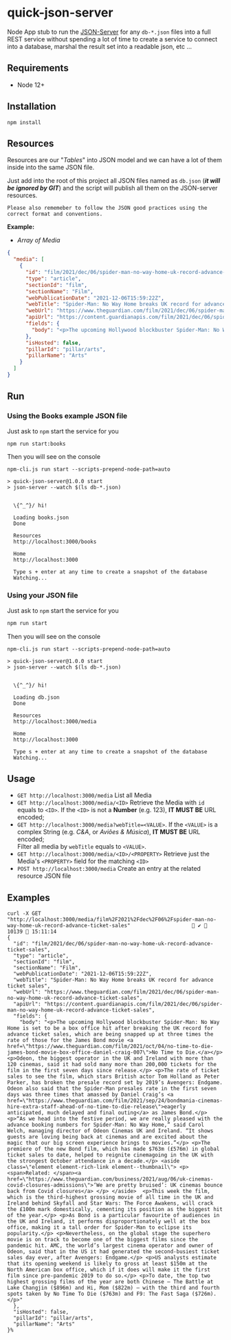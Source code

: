 # quick-json-server

Node App stub to run the [JSON-Server](https://www.npmjs.com/package/json-server) for any `db-*.json` files into a full REST service without spending a lot of time to 
create a service to connect into a database, marshal the result set into a readable json, etc ...

## Requirements

* Node 12+

## Installation

```shell
npm install
```

## Resources

Resources are our "_Tables_" into JSON model and we can have a lot of them inside into the same JSON file.

Just add into the root of this project all JSON files named as `db.json` (**_it will be ignored by GIT_**) and the script will publish all them on
the JSON-server resources.

```
Please also rememeber to follow the JSON good practices using the correct format and conventions.
```

**Example:**

* _Array of Media_

```json
{
  "media": [
    {
      "id": "film/2021/dec/06/spider-man-no-way-home-uk-record-advance-ticket-sales",
      "type": "article",
      "sectionId": "film",
      "sectionName": "Film",
      "webPublicationDate": "2021-12-06T15:59:22Z",
      "webTitle": "Spider-Man: No Way Home breaks UK record for advance ticket sales",
      "webUrl": "https://www.theguardian.com/film/2021/dec/06/spider-man-no-way-home-uk-record-advance-ticket-sales",
      "apiUrl": "https://content.guardianapis.com/film/2021/dec/06/spider-man-no-way-home-uk-record-advance-ticket-sales",
      "fields": {
        "body": "<p>The upcoming Hollywood blockbuster Spider-Man: No Way Home is set to be a box office hit after breaking the UK record for advance ticket sales, which are being snapped up at three times the rate of those for the James Bond movie <a href=\"https://www.theguardian.com/film/2021/oct/04/no-time-to-die-james-bond-movie-box-office-daniel-craig-007\">No Time to Die.</a></p> <p>Odeon, the biggest operator in the UK and Ireland with more than 120 cinemas, said it had sold many more than 200,000 tickets for the film in the first seven days since release.</p> <p>The rate of ticket sales to see the film, which stars British actor Tom Holland as Peter Parker, has broken the presale record set by 2019’s Avengers: Endgame. Odeon also said that the Spider-Man presales rate in the first seven days was three times that amassed by Daniel Craig’s <a href=\"https://www.theguardian.com/film/2021/sep/24/bondmania-cinemas-hire-extra-staff-ahead-of-no-time-to-die-release\">eagerly anticipated, much delayed and final outing</a> as James Bond.</p> <p>“As we head into the festive period, we are really pleased with the advance booking numbers for Spider-Man: No Way Home,” said Carol Welch, managing director of Odeon Cinemas UK and Ireland. “It shows guests are loving being back at cinemas and are excited about the magic that our big screen experience brings to movies.”</p> <p>The premiere of the new Bond film, which has made $763m (£576m) in global ticket sales to date, helped to reignite cinemagoing in the UK with the strongest October attendance in a decade.</p> <aside class=\"element element-rich-link element--thumbnail\"> <p> <span>Related: </span><a href=\"https://www.theguardian.com/business/2021/aug/06/uk-cinemas-covid-closures-admissions\">‘We are pretty bruised’: UK cinemas bounce back from Covid closures</a> </p> </aside>  <p>This week the film, which is the third-highest grossing movie of all time in the UK and Ireland behind Skyfall and Star Wars: The Force Awakens, will crack the £100m mark domestically, cementing its position as the biggest hit of the year.</p> <p>As Bond is a particular favourite of audiences in the UK and Ireland, it performs disproportionately well at the box office, making it a tall order for Spider-Man to eclipse its popularity.</p> <p>Nevertheless, on the global stage the superhero movie is on track to become one of the biggest films since the pandemic hit. AMC, the world’s largest cinema operator and owner of Odeon, said that in the US it had generated the second-busiest ticket sales day ever, after Avengers: Endgame.</p> <p>US analysts estimate that its opening weekend is likely to gross at least $150m at the North American box office, which if it does will make it the first film since pre-pandemic 2019 to do so.</p> <p>To date, the top two highest grossing films of the year are both Chinese – The Battle at Lake Changjin ($896m) and Hi, Mom ($822m) – with the third and fourth spots taken by No Time To Die ($763m) and F9: The Fast Saga ($726m).</p>"
      },
      "isHosted": false,
      "pillarId": "pillar/arts",
      "pillarName": "Arts"
    }
  ]
}
```

## Run

### Using the Books example JSON file

Just ask to `npm` start the service for you

```bash
npm run start:books
```

Then you will see on the console

```shell
npm-cli.js run start --scripts-prepend-node-path=auto

> quick-json-server@1.0.0 start
> json-server --watch $(ls db-*.json)


  \{^_^}/ hi!

  Loading books.json
  Done

  Resources
  http://localhost:3000/books

  Home
  http://localhost:3000

  Type s + enter at any time to create a snapshot of the database
  Watching...
```
### Using your JSON file

Just ask to `npm` start the service for you

```bash
npm run start
```

Then you will see on the console

```shell
npm-cli.js run start --scripts-prepend-node-path=auto

> quick-json-server@1.0.0 start
> json-server --watch $(ls db-*.json)


  \{^_^}/ hi!

  Loading db.json
  Done

  Resources
  http://localhost:3000/media

  Home
  http://localhost:3000

  Type s + enter at any time to create a snapshot of the database
  Watching...
```

## Usage

* `GET http://localhost:3000/media`
  List all Media
* `GET http://localhost:3000/media/<ID>`
  Retrieve the Media with `id` equals to `<ID>`. If the `<ID>` is not a **Number** (e.g. 123), **IT MUST BE** 
  URL encoded;  
* `GET http://localhost:3000/media?webTitle=<VALUE>`. If the `<VALUE>` is a complex String (e.g. _C&A_, or 
  _Aviões & Música_), **IT MUST BE** URL encoded;   
  Filter all media by `webTitle` equals to `<VALUE>`.
* `GET http://localhost:3000/media/<ID>/<PROPERTY>`
  Retrieve just the Media's `<PROPERTY>` field for the matching `<ID>`
* `POST http://localhost:3000/media`
  Create an entry at the related resource JSON file

## Examples

```shell
curl -X GET "http://localhost:3000/media/film%2F2021%2Fdec%2F06%2Fspider-man-no-way-home-uk-record-advance-ticket-sales"                     ✔  10139  15:11:14
{
  "id": "film/2021/dec/06/spider-man-no-way-home-uk-record-advance-ticket-sales",
  "type": "article",
  "sectionId": "film",
  "sectionName": "Film",
  "webPublicationDate": "2021-12-06T15:59:22Z",
  "webTitle": "Spider-Man: No Way Home breaks UK record for advance ticket sales",
  "webUrl": "https://www.theguardian.com/film/2021/dec/06/spider-man-no-way-home-uk-record-advance-ticket-sales",
  "apiUrl": "https://content.guardianapis.com/film/2021/dec/06/spider-man-no-way-home-uk-record-advance-ticket-sales",
  "fields": {
    "body": "<p>The upcoming Hollywood blockbuster Spider-Man: No Way Home is set to be a box office hit after breaking the UK record for advance ticket sales, which are being snapped up at three times the rate of those for the James Bond movie <a href=\"https://www.theguardian.com/film/2021/oct/04/no-time-to-die-james-bond-movie-box-office-daniel-craig-007\">No Time to Die.</a></p> <p>Odeon, the biggest operator in the UK and Ireland with more than 120 cinemas, said it had sold many more than 200,000 tickets for the film in the first seven days since release.</p> <p>The rate of ticket sales to see the film, which stars British actor Tom Holland as Peter Parker, has broken the presale record set by 2019’s Avengers: Endgame. Odeon also said that the Spider-Man presales rate in the first seven days was three times that amassed by Daniel Craig’s <a href=\"https://www.theguardian.com/film/2021/sep/24/bondmania-cinemas-hire-extra-staff-ahead-of-no-time-to-die-release\">eagerly anticipated, much delayed and final outing</a> as James Bond.</p> <p>“As we head into the festive period, we are really pleased with the advance booking numbers for Spider-Man: No Way Home,” said Carol Welch, managing director of Odeon Cinemas UK and Ireland. “It shows guests are loving being back at cinemas and are excited about the magic that our big screen experience brings to movies.”</p> <p>The premiere of the new Bond film, which has made $763m (£576m) in global ticket sales to date, helped to reignite cinemagoing in the UK with the strongest October attendance in a decade.</p> <aside class=\"element element-rich-link element--thumbnail\"> <p> <span>Related: </span><a href=\"https://www.theguardian.com/business/2021/aug/06/uk-cinemas-covid-closures-admissions\">‘We are pretty bruised’: UK cinemas bounce back from Covid closures</a> </p> </aside>  <p>This week the film, which is the third-highest grossing movie of all time in the UK and Ireland behind Skyfall and Star Wars: The Force Awakens, will crack the £100m mark domestically, cementing its position as the biggest hit of the year.</p> <p>As Bond is a particular favourite of audiences in the UK and Ireland, it performs disproportionately well at the box office, making it a tall order for Spider-Man to eclipse its popularity.</p> <p>Nevertheless, on the global stage the superhero movie is on track to become one of the biggest films since the pandemic hit. AMC, the world’s largest cinema operator and owner of Odeon, said that in the US it had generated the second-busiest ticket sales day ever, after Avengers: Endgame.</p> <p>US analysts estimate that its opening weekend is likely to gross at least $150m at the North American box office, which if it does will make it the first film since pre-pandemic 2019 to do so.</p> <p>To date, the top two highest grossing films of the year are both Chinese – The Battle at Lake Changjin ($896m) and Hi, Mom ($822m) – with the third and fourth spots taken by No Time To Die ($763m) and F9: The Fast Saga ($726m).</p>"
  },
  "isHosted": false,
  "pillarId": "pillar/arts",
  "pillarName": "Arts"
}%
```
